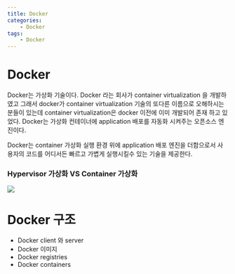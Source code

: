 ```yaml
---
title: Docker
categories:
    - Docker
tags:
    - Docker
---
```


# Docker

Docker는 가상화 기술이다. Docker 라는 회사가 container virtualization 을 개발하였고 그래서 docker가 container virtualization 기술의 또다른 이름으로 오해하시는 분들이 있는데 container virtualization은 docker 이전에 이미 개발되어 존재 하고 있었다. Docker는 가상화 컨테이너에 application 배포를 자동화 시켜주는 오픈소스 엔진이다.

Docker는 container 가상화 실행 환경 위에 application 배포 엔진을 더함으로서 사용자의 코드를 어디서든 빠르고 가볍게 실행시킬수 있는 기술을 제공한다.

### Hypervisor 가상화 VS Container 가상화

![](https://images.velog.io/images/kcs15987/post/a474eae3-ae63-4bca-aab9-5d1c334231d6/image.png)

# Docker 구조

-   Docker client 와 server
-   Docker 이미지
-   Docker registries
-   Docker containers

